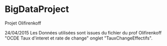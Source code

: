 # BigDataProject
Projet Olifirenkoff

24/04/2015
Les Données utilisées sont issues du fichier du prof Olifirenkoff 
"OCDE Taux d'interet et rate de change" onglet "TauxChangeEffectifs".


